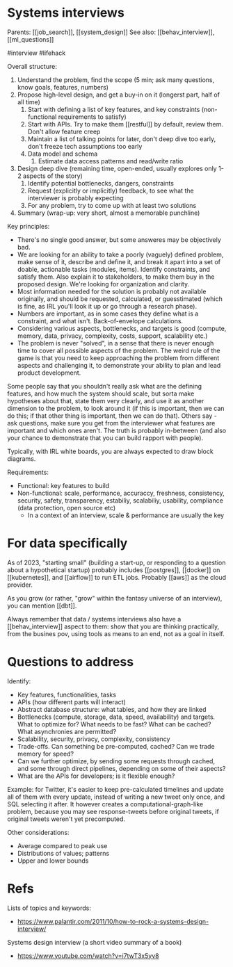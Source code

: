# Systems interviews

Parents: [[job_search]], [[system_design]]
See also: [[behav_interview]], [[ml_questions]]

#interview #lifehack


Overall structure:
1. Understand the problem, find the scope (5 min; ask many questions, know goals, features, numbers)
2. Propose high-level design, and get a buy-in on it (longerst part, half of all time)
    1. Start with defining a list of key features, and key constraints (non-functional requirements to satisfy)
    2. Start with APIs. Try to make them [[restful]] by default, review them. Don't allow feature creep
    3. Maintain a list of talking points for later, don't deep dive too early, don't freeze tech assumptions too early
    4. Data model and schema
        1. Estimate data access patterns and read/write ratio
3. Design deep dive (remaining time, open-ended, usually explores only 1-2 aspects of the story)
    1. Identify potential bottlenecks, dangers, constraints
    2. Request (explicitly or implicitly) feedback, to see what the interviewer is probably expecting
    3. For any problem, try to come up with at least two solutions
4. Summary (wrap-up: very short, almost a memorable punchline)

Key principles:
* There's no single good answer, but some answeres may be objectively bad.
* We are looking for an ability to take a poorly (vaguely) defined problem, make sense of it, describe and define it, and break it apart into a set of doable, actionable tasks (modules, items). Identify constraints, and satisfy them. Also explain it to stakeholders, to make them buy in the proposed design. We're looking for organization and clarity.
* Most information needed for the solution is probably not available originally, and should be requested, calculated, or guesstimated (which is fine, as IRL you'll look it up or go through a research phase).
* Numbers are important, as in some cases they define what is a constraint, and what isn't. Back-of-envelope calculations.
* Considering various aspects, bottlenecks, and targets is good (compute, memory, data, privacy, complexity, costs, support, scalability etc.)
* The problem is never "solved", in a sense that there is never enough time to cover all possible aspects of the problem. The weird rule of the game is that you need to keep approaching the problem from different aspects and challenging it, to demonstrate your ability to plan and lead product development.

Some people say that you shouldn't really ask what are the defining features, and how much the system should scale, but sorta make hypotheses about that, state them very clearly, and use it as another dimension to the problem, to look around it (if this is important, then we can do this; if that other thing is important, then we can do that). Others say - ask questions, make sure you get from the interviewer what features are important and which ones aren't. The truth is probably in-between (and also your chance to demonstrate that you can build rapport with people).

Typically, with IRL white boards, you are always expected to draw block diagrams.

Requirements:
* Functional: key features to build
* Non-functional: scale, performance, accuraccy, freshness, consistency, security, safety, transparency, estabiliy, scalabiliy, usability, compliance (data protection, open source etc)
    * In a context of an interview, scale & performance are usually the key

# For data specifically

As of 2023, "starting small" (building a start-up, or responding to a question about a hypothetical startup) probably includes [[postgres]], [[docker]] on [[kubernetes]], and [[airflow]] to run ETL jobs. Probably [[aws]] as the cloud provider.

As you grow (or rather, "grow" within the fantasy universe of an interview), you can mention [[dbt]].

Always remember that data / systems interviews also have a [[behav_interview]] aspect to them: show that you are thinking practically, from the busines pov, using tools as means to an end, not as a goal in itself.

# Questions to address

Identify:
* Key features, functionalities, tasks
* APIs (how different parts will interact)
* Abstract database structure: what tables, and how they are linked
* Bottlenecks (compute, storage, data, speed, availability) and targets. What to optimize for? What needs to be fast? What can be cached? What asynchronies are permitted?
* Scalability, security, privacy, complexity, consistency
* Trade-offs. Can something be pre-computed, cached? Can we trade memory for speed?
* Can we further optimize, by sending some requests through cached, and some through direct pipelines, depending on some of their aspects?
* What are the APIs for developers; is it flexible enough?

Example: for Twitter, it's easier to keep pre-calculated timelines and update all of them with every update, instead of writing a new tweet only once, and SQL selecting it after. It however creates a computational-graph-like problem, because you may see response-tweets before original tweets, if original tweets weren't yet precomputed.

Other considerations:
* Average compared to peak use
* Distributions of values; patterns
* Upper and lower bounds

# Refs

Lists of topics and keywords:
* https://www.palantir.com/2011/10/how-to-rock-a-systems-design-interview/

Systems design interview (a short video summary of a book)
* https://www.youtube.com/watch?v=i7twT3x5yv8